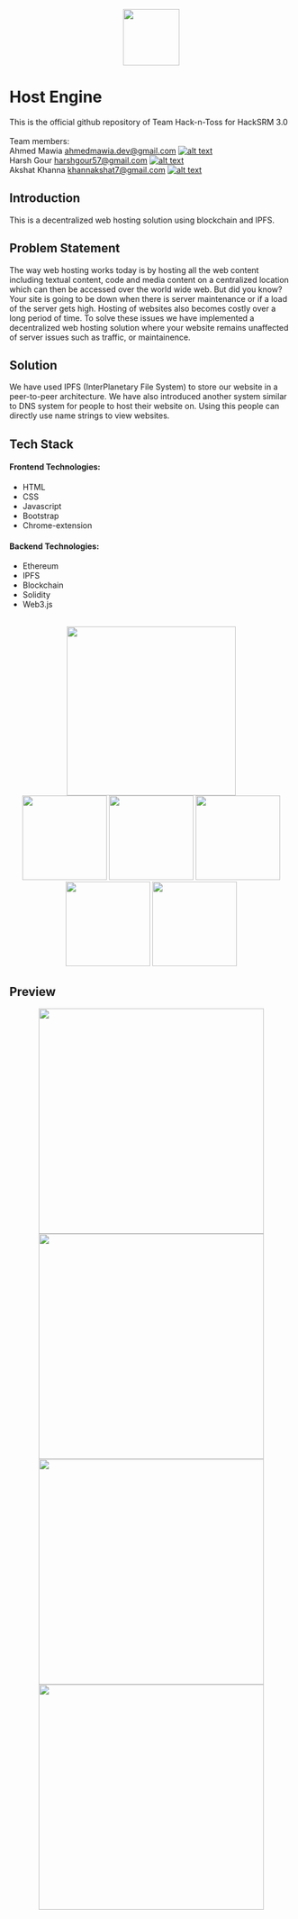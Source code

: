 [1]: https://github.com/harshgour/
[2]: https://github.com/maw1a/
[3]: https://github.com/khannakshat7/

[1.1]: http://i.imgur.com/9I6NRUm.png (github icon without padding)
<p align="center"><img src="https://ipfs.io/ipfs/QmP1HxmfZnz5NxxaQxJDqDvgq6yHaNAPEN11ZA8H49motr/" height="100" /></p>

# Host Engine 

This is the official github repository of Team Hack-n-Toss for HackSRM 3.0<br/><br/>
Team members:<br/>
Ahmed Mawia <ahmedmawia.dev@gmail.com> [![alt text][1.1]][2] <br/> 
Harsh Gour <harshgour57@gmail.com> [![alt text][1.1]][1] <br/>
Akshat Khanna <khannakshat7@gmail.com> [![alt text][1.1]][3] <br/>

## Introduction

This is a decentralized web hosting solution using blockchain and IPFS.<br/>

## Problem Statement

The way web hosting works today is by hosting all the web content including textual content, code and media content on a centralized location which can then be accessed over the world wide web. But did you know? Your site is going to be down when there is server maintenance or if a load of the server gets high. Hosting of websites also becomes costly over a long period of time. To solve these issues we have implemented a decentralized web hosting solution where your website remains unaffected of server issues such as traffic, or maintainence.<br/>

## Solution
We have used IPFS (InterPlanetary File System) to store our website in a peer-to-peer architecture. We have also introduced another system similar to DNS system for people to host their website on. Using this people can directly use name strings to view websites.<br/>

## Tech Stack
#### Frontend Technologies:
- HTML
- CSS
- Javascript
- Bootstrap
- Chrome-extension
#### Backend Technologies:
- Ethereum
- IPFS
- Blockchain
- Solidity
- Web3.js
<br/><br/>
<p align="center">
  <img src="https://fiverr-res.cloudinary.com/images/t_main1,q_auto,f_auto,q_auto,f_auto/gigs/119595261/original/46165bed05d674f178965dd638fbbc88a049cb9f/help-you-in-any-html-css-javascript-related-project.jpeg" width="300" />
   <br/>
  <img src="https://cdn.freelogovectors.net/wp-content/uploads/2020/03/ethereum-logo.png" width="150" height="150" />
  <img src="https://github.com/ethereum/web3.js/blob/1.x/assets/logo/web3js.jpg" width="150" />
  <img src="https://upload.wikimedia.org/wikipedia/commons/1/18/Ipfs-logo-1024-ice-text.png" width="150" />
  <img src="https://platform.eductx.org/static/media/metamask.5e06983f.png" width="150" />
  <img src="https://upload.wikimedia.org/wikipedia/commons/9/98/Solidity_logo.svg" width="150" />
</p>

## Preview
<p align="center">
  <img src="https://cdn.discordapp.com/attachments/779034257602904104/779947984426237972/Screenshot_2020-11-22_112223.png" width="400" />
  <img src="https://cdn.discordapp.com/attachments/779034257602904104/779947974628212766/Screenshot_2020-11-22_112248.png" width="400" />
  <img src="https://cdn.discordapp.com/attachments/779034257602904104/779947988281196544/Screenshot_2020-11-22_112351.png" width="400" />
  <img src="https://media.discordapp.net/attachments/779034257602904104/779948661701476382/test-host-engine.png" width="400" />
</p>
